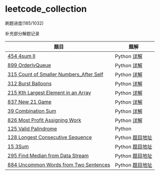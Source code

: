 # leetcode_collection

刷题进度(185/1032)

补充部分解题记录

题目 | 题解
-|-|
[454 4sum II][1] | Python [详解](https://marcelarthur.xyz/4sum%20II/)
[899 OrderlyQueue][2] | Python [详解](https://marcelarthur.xyz/Leetcode_899_Orderly_Queue/)
[315 Count of Smaller Numbers_After Self][3] | Python [详解](https://marcelarthur.xyz/315-Count-of-Smaller-Numbers-After-Self/)
[312 Burst Balloons][4] | Python [详解](https://marcelarthur.xyz/312-Burst-Balloons-LeetCode/)
[215 Kth Largest Element in an Array][5] | Python [详解](https://marcelarthur.xyz/TopK/)
[837 New 21 Game][6] | Python [详解](https://marcelarthur.xyz/LeetCode%E6%AF%8F%E6%97%A5%E4%B8%89%E9%A2%98pickone-837-New-21-Game/#more)
[39 Combination Sum][7] | Python [详解](https://marcelarthur.xyz/LeetCode%E6%AF%8F%E6%97%A5%E4%B8%89%E9%A2%98pickone-39-Combination-Sum/)
[826 Most Profit Assigning Work][8] | Python [详解](https://marcelarthur.xyz/LeetCode%E6%AF%8F%E6%97%A5%E4%B8%89%E9%A2%98pickone-826-Most-Profit-Assigning-Work/)
[125 Valid Palindrome][9] | Python 
[128 Longest Consecutive Sequence][10] | Python [题目地址](https://leetcode.com/problems/longest-consecutive-sequence)
[15 3Sum][11] | Python [题目地址](https://leetcode.com/problems/3sum/)
[295 Find Median from Data Stream][12] | Python [题目地址](https://leetcode.com/problems/find-median-from-data-stream)
[884 Uncommon Words from Two Sentences][13] | Python [题目地址](https://leetcode.com/problems/uncommon-words-from-two-sentences/)











[1]: ./454_4Sum_II.py
[2]: ./899_Orderly_Queue.py
[3]: ./315_Count_of_Smaller_Numbers_After_Self.py
[4]: ./312_Burst_Balloons.py
[5]: ./215_Kth_Largest_Element_in_an_Array.py
[6]: ./837_New_21_Game.py
[7]: ./39_Combination_Sum.py
[8]: ./826_Most_Profit_Assigning_Work.py
[9]: ./125_Valid_Palindrome.py
[10]: ./128_Longest_Consecutive_Sequence.py
[11]: ./15_3sum.py
[12]: ./295_Find_Median_from_Data_Stream.py
[13]: ./884_Uncommon_Words_from_Two_Sentences.py
